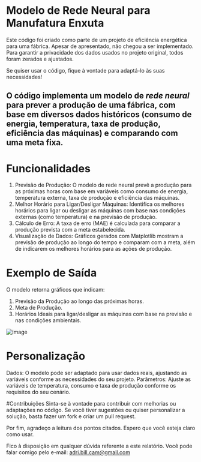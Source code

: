 # Modelo de Rede Neural para Manufatura Enxuta
Este código foi criado como parte de um projeto de eficiência energética para uma fábrica. Apesar de apresentado, não chegou a ser implementado. Para garantir a privacidade dos dados usados no projeto original, todos foram zerados e ajustados. 

Se quiser usar o código, fique à vontade para adaptá-lo às suas necessidades!

O código implementa um modelo de *rede neural* para prever a produção de uma fábrica, com base em diversos dados históricos (consumo de energia, temperatura, taxa de produção, eficiência das máquinas) e comparando com uma meta fixa. 
----------------------------------------------------------------------------------------------------------------------------------
# Funcionalidades

1. Previsão de Produção: O modelo de rede neural prevê a produção para as próximas horas com base em variáveis como consumo de energia, temperatura externa, taxa de produção e eficiência das máquinas.
2. Melhor Horário para Ligar/Desligar Máquinas: Identifica os melhores horários para ligar ou desligar as máquinas com base nas condições externas (como temperatura) e na previsão de produção.
3. Cálculo de Erro: A taxa de erro (MAE) é calculada para comparar a produção prevista com a meta estabelecida.
4. Visualização de Dados: Gráficos gerados com Matplotlib mostram a previsão de produção ao longo do tempo e comparam com a meta, além de indicarem os melhores horários para as ações de produção.

# Exemplo de Saída
O modelo retorna gráficos que indicam:

1. Previsão da Produção ao longo das próximas horas.
2. Meta de Produção.
3. Horários Ideais para ligar/desligar as máquinas com base na previsão e nas condições ambientais.

![image](https://github.com/user-attachments/assets/38770d46-7a66-4007-bf64-e42d908bfd65)

# Personalização
Dados: O modelo pode ser adaptado para usar dados reais, ajustando as variáveis conforme as necessidades do seu projeto.
Parâmetros: Ajuste as variáveis de temperatura, consumo e taxa de produção conforme os requisitos do seu cenário.

#Contribuições
Sinta-se à vontade para contribuir com melhorias ou adaptações no código. Se você tiver sugestões ou quiser personalizar a solução, basta fazer um fork e criar um pull request.

Por fim, agradeço a leitura dos pontos citados. Espero que você esteja claro como usar.

Fico à disposição em qualquer dúvida referente a este relatório. Você pode falar comigo pelo e-mail: adri.bill.cam@gmail.com

